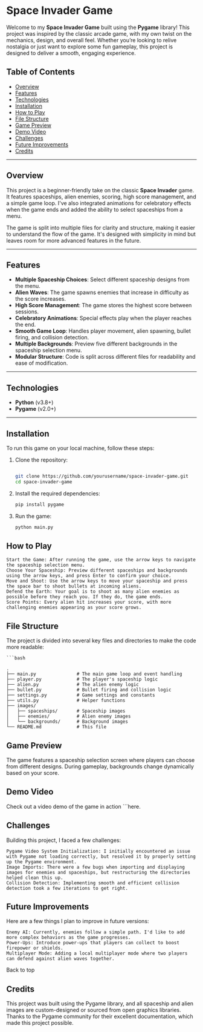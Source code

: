 # Space Invader Game

Welcome to my **Space Invader Game** built using the **Pygame** library! This project was inspired by the classic arcade game, with my own twist on the mechanics, design, and overall feel. Whether you’re looking to relive nostalgia or just want to explore some fun gameplay, this project is designed to deliver a smooth, engaging experience.

## Table of Contents
- [Overview](#overview)
- [Features](#features)
- [Technologies](#technologies)
- [Installation](#installation)
- [How to Play](#how-to-play)
- [File Structure](#file-structure)
- [Game Preview](#game-preview)
- [Demo Video](#demo-video)
- [Challenges](#challenges)
- [Future Improvements](#future-improvements)
- [Credits](#credits)

---

## Overview

This project is a beginner-friendly take on the classic **Space Invader** game. It features spaceships, alien enemies, scoring, high score management, and a simple game loop. I've also integrated animations for celebratory effects when the game ends and added the ability to select spaceships from a menu.

The game is split into multiple files for clarity and structure, making it easier to understand the flow of the game. It's designed with simplicity in mind but leaves room for more advanced features in the future.

---

## Features

- **Multiple Spaceship Choices**: Select different spaceship designs from the menu.
- **Alien Waves**: The game spawns enemies that increase in difficulty as the score increases.
- **High Score Management**: The game stores the highest score between sessions.
- **Celebratory Animations**: Special effects play when the player reaches the end.
- **Smooth Game Loop**: Handles player movement, alien spawning, bullet firing, and collision detection.
- **Multiple Backgrounds**: Preview five different backgrounds in the spaceship selection menu.
- **Modular Structure**: Code is split across different files for readability and ease of modification.

---

## Technologies

- **Python** (v3.8+)
- **Pygame** (v2.0+)

---

## Installation

To run this game on your local machine, follow these steps:

1. Clone the repository:

    ```bash

    git clone https://github.com/yourusername/space-invader-game.git
    cd space-invader-game 

2. Install the required dependencies:

    ```bash
    pip install pygame

3. Run the game:

    ```bash
    python main.py

## How to Play

    Start the Game: After running the game, use the arrow keys to navigate the spaceship selection menu.
    Choose Your Spaceship: Preview different spaceships and backgrounds using the arrow keys, and press Enter to confirm your choice.
    Move and Shoot: Use the arrow keys to move your spaceship and press the space bar to shoot bullets at incoming aliens.
    Defend the Earth: Your goal is to shoot as many alien enemies as possible before they reach you. If they do, the game ends.
    Score Points: Every alien hit increases your score, with more challenging enemies appearing as your score grows.

## File Structure

The project is divided into several key files and directories to make the code more readable:

    ```bash

    .
    ├── main.py               # The main game loop and event handling
    ├── player.py             # The player's spaceship logic
    ├── alien.py              # The alien enemy logic
    ├── bullet.py             # Bullet firing and collision logic
    ├── settings.py           # Game settings and constants
    ├── utils.py              # Helper functions
    ├── images/
    │   ├── spaceships/       # Spaceship images
    │   ├── enemies/          # Alien enemy images
    │   └── backgrounds/      # Background images
    └── README.md             # This file

## Game Preview

The game features a spaceship selection screen where players can choose from different designs. During gameplay, backgrounds change dynamically based on your score.

## Demo Video

Check out a video demo of the game in action ```here.

## Challenges

Building this project, I faced a few challenges:

    Pygame Video System Initialization: I initially encountered an issue with Pygame not loading correctly, but resolved it by properly setting up the Pygame environment.
    Image Imports: There were a few bugs when importing and displaying images for enemies and spaceships, but restructuring the directories helped clean this up.
    Collision Detection: Implementing smooth and efficient collision detection took a few iterations to get right.

## Future Improvements

Here are a few things I plan to improve in future versions:

    Enemy AI: Currently, enemies follow a simple path. I'd like to add more complex behaviors as the game progresses.
    Power-Ups: Introduce power-ups that players can collect to boost firepower or shields.
    Multiplayer Mode: Adding a local multiplayer mode where two players can defend against alien waves together.

Back to top
## Credits

This project was built using the Pygame library, and all spaceship and alien images are custom-designed or sourced from open graphics libraries. Thanks to the Pygame community for their excellent documentation, which made this project possible.
